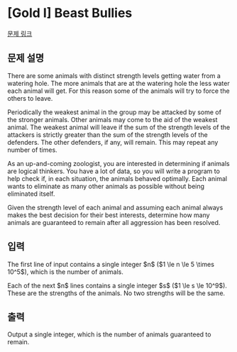 # [Gold I] Beast Bullies

[문제 링크](https://www.acmicpc.net/problem/27384) 

## 문제 설명

<p>There are some animals with distinct strength levels getting water from a watering hole. The more animals that are at the watering hole the less water each animal will get. For this reason some of the animals will try to force the others to leave.</p>

<p>Periodically the weakest animal in the group may be attacked by some of the stronger animals. Other animals may come to the aid of the weakest animal. The weakest animal will leave if the sum of the strength levels of the attackers is strictly greater than the sum of the strength levels of the defenders. The other defenders, if any, will remain. This may repeat any number of times.</p>

<p>As an up-and-coming zoologist, you are interested in determining if animals are logical thinkers. You have a lot of data, so you will write a program to help check if, in each situation, the animals behaved optimally. Each animal wants to eliminate as many other animals as possible without being eliminated itself.</p>

<p>Given the strength level of each animal and assuming each animal always makes the best decision for their best interests, determine how many animals are guaranteed to remain after all aggression has been resolved.</p>

## 입력 

 <p>The first line of input contains a single integer $n$ ($1 \le n \le 5 \times 10^5$), which is the number of animals.</p>

<p>Each of the next $n$ lines contains a single integer $s$ ($1 \le s \le 10^9$). These are the strengths of the animals. No two strengths will be the same.</p>

## 출력 

 <p>Output a single integer, which is the number of animals guaranteed to remain.</p>

